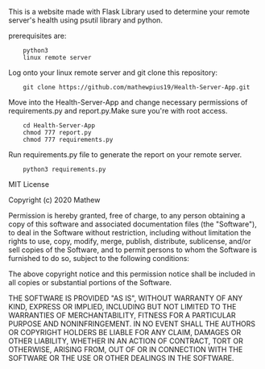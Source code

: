 This is a website made with Flask Library used to determine your remote server's health using psutil library and python.


prerequisites are:
        
        python3 
        linux remote server

Log onto your linux remote server and git clone this repository:

        git clone https://github.com/mathewpius19/Health-Server-App.git
Move into the Health-Server-App and change necessary permissions of requirements.py and report.py.Make sure you're with root access.
        
        cd Health-Server-App
        chmod 777 report.py
        chmod 777 requirements.py

Run requirements.py file to generate the report on your remote server.
        
        python3 requirements.py
MIT License

Copyright (c) 2020 Mathew

Permission is hereby granted, free of charge, to any person obtaining a copy
of this software and associated documentation files (the "Software"), to deal
in the Software without restriction, including without limitation the rights
to use, copy, modify, merge, publish, distribute, sublicense, and/or sell
copies of the Software, and to permit persons to whom the Software is
furnished to do so, subject to the following conditions:

The above copyright notice and this permission notice shall be included in all
copies or substantial portions of the Software.

THE SOFTWARE IS PROVIDED "AS IS", WITHOUT WARRANTY OF ANY KIND, EXPRESS OR
IMPLIED, INCLUDING BUT NOT LIMITED TO THE WARRANTIES OF MERCHANTABILITY,
FITNESS FOR A PARTICULAR PURPOSE AND NONINFRINGEMENT. IN NO EVENT SHALL THE
AUTHORS OR COPYRIGHT HOLDERS BE LIABLE FOR ANY CLAIM, DAMAGES OR OTHER
LIABILITY, WHETHER IN AN ACTION OF CONTRACT, TORT OR OTHERWISE, ARISING FROM,
OUT OF OR IN CONNECTION WITH THE SOFTWARE OR THE USE OR OTHER DEALINGS IN THE
SOFTWARE.
